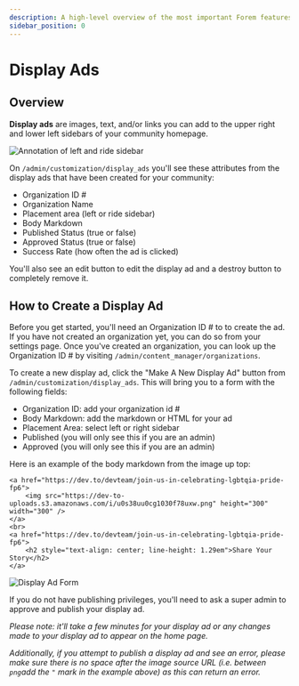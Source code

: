 ```yaml
---
description: A high-level overview of the most important Forem features.
sidebar_position: 0
---
```


# Display Ads

## Overview

**Display ads** are images, text, and/or links you can add to the upper right and lower left sidebars of your community homepage. 

![Annotation of left and ride sidebar](https://user-images.githubusercontent.com/16007075/121432399-9e900900-c948-11eb-8f9d-db4cf3429477.png)


On `/admin/customization/display_ads` you'll see these attributes from the display ads that have been created for your community:

* Organization ID \#
* Organization Name
* Placement area \(left or ride sidebar\)
* Body Markdown 
* Published Status \(true or false\)
* Approved Status \(true or false\)
* Success Rate \(how often the ad is clicked\)

You'll also see an edit button to edit the display ad and a destroy button to completely remove it.

## How to Create a Display Ad 

Before you get started, you'll need an Organization ID # to to create the ad. If you have not created an organization yet, you can do so from your settings page. Once you've created an organization, you can look up the Organization ID \# by visiting `/admin/content_manager/organizations`.

To create a new display ad, click the "Make A New Display Ad" button from `/admin/customization/display_ads`. This will bring you to a form with the following fields:

* Organization ID: add your organization id \#
* Body Markdown: add the markdown or HTML for your ad
* Placement Area: select left or right sidebar
* Published (you will only see this if you are an admin)
* Approved (you will only see this if you are an admin)

Here is an example of the body markdown from the image up top:

```text
<a href="https://dev.to/devteam/join-us-in-celebrating-lgbtqia-pride-fp6">
    <img src="https://dev-to-uploads.s3.amazonaws.com/i/u0s38uu0cg1030f78uxw.png" height="300" width="300" />
</a>
<br>
<a href="https://dev.to/devteam/join-us-in-celebrating-lgbtqia-pride-fp6">
    <h2 style="text-align: center; line-height: 1.29em">Share Your Story</h2>
</a>
```

![Display Ad Form](https://user-images.githubusercontent.com/16007075/121432893-3ee62d80-c949-11eb-9b80-e2ba4ce37197.png)

If you do not have publishing privileges, you'll need to ask a super admin to approve and publish your display ad. 

_Please note: it'll take a few minutes for your display ad or any changes made to your display ad to appear on the home page._

_Additionally, if you attempt to publish a display ad and see an error, please make sure there is no space after the image source URL \(i.e. between `png`add the `"` mark in the example above\) as this can return an error._ 
